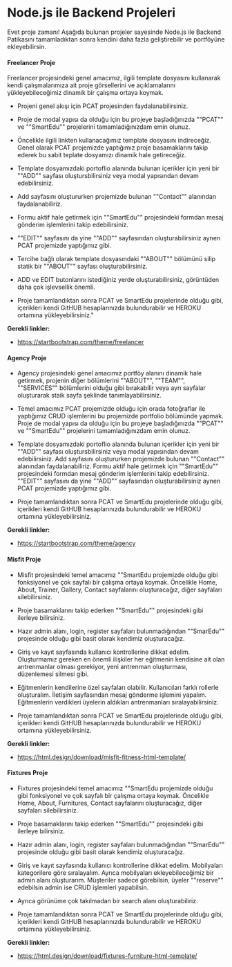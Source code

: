 # Node.js ile Backend Projeleri

Evet proje zamanı! Aşağıda bulunan projeler sayesinde Node.js ile Backend Patikasını tamamladıktan sonra kendini daha fazla geliştirebilir ve portföyüne ekleyebilirsin.

#### Freelancer Proje ####

Freelancer projesindeki genel amacımız, ilgili template dosyasını kullanarak kendi çalışmalarımıza ait proje görsellerini ve açıklamalarını yükleyebileceğimiz dinamik bir çalışma ortaya koymak. 

- Projeni genel akışı için PCAT projesinden faydalanabilirsiniz.

- Proje de modal yapısı da olduğu için bu projeye başladığınızda ""PCAT"" ve ""SmartEdu"" projelerini tamamladığınızdam emin olunuz.

- Öncelikle ilgili linkten kullanacağımız template dosyasını indireceğiz. Genel olarak PCAT projemizde yaptığımız proje basamaklarını takip ederek bu sabit teplate dosyamızı dinamik hale getireceğiz. 

- Template dosyamızdaki portoflio alanında bulunan içerikler için yeni bir ""ADD"" sayfası oluştursbilirsiniz veya modal yapısından devam edebilirsiniz.

- Add sayfasını oluştururken projemizde bulunan ""Contact"" alanından faydalanabiliriz.

- Formu aktif hale getirmek için ""SmartEdu"" projesindeki formdan mesaj gönderim işlemlerini takip edebilirsiniz.

- ""EDIT"" sayfasını da yine ""ADD"" sayfasından oluşturabilirsiniz aynen PCAT projemizde yaptığımız gibi.

- Tercihe bağlı olarak template dosyasındaki ""ABOUT"" bölümünü silip statik bir ""ABOUT"" sayfası oluşturabilirsiniz.

- ADD ve EDIT butonlarını istediğiniz yerde oluşturabilirsiniz, görüntüden daha çok işlevsellik önemli.

- Proje tamamlandıktan sonra PCAT ve SmartEdu projelerinde olduğu gibi, içerikleri kendi GitHUB hesaplarınızda 
bulundurabilir ve HEROKU ortamına yükleyebilirsiniz."

**Gerekli linkler:**
 * https://startbootstrap.com/theme/freelancer

#### Agency Proje ####

- Agency projesindeki genel amacımız portföy alanını dinamik hale getirmek, projenin diğer bölümlerini ""ABOUT"", ""TEAM"", ""SERVICES"" bölümlerini olduğu gibi bırakabilir veya ayrı sayfalar oluşturarak staik sayfa şeklinde tanımlayabilirsiniz.

- Temel amacımız PCAT projemizde olduğu için orada fotoğraflar ile yaptığımız CRUD işlemlerini bu projemizde portfolio bölümünde yapmak.
Proje de modal yapısı da olduğu için bu projeye başladığınızda ""PCAT"" ve ""SmartEdu"" projelerini tamamladığınızdam emin olunuz.

- Template dosyamızdaki portoflio alanında bulunan içerikler için yeni bir ""ADD"" sayfası oluştursbilirsiniz veya modal yapısından devam edebilirsiniz.
Add sayfasını oluştururken projemizde bulunan ""Contact"" alanından faydalanabiliriz.
Formu aktif hale getirmek için ""SmartEdu"" projesindeki formdan mesaj gönderim işlemlerini takip edebilirsiniz.
""EDIT"" sayfasını da yine ""ADD"" sayfasından oluşturabilirsiniz aynen PCAT projemizde yaptığımız gibi.

- Proje tamamlandıktan sonra PCAT ve SmartEdu projelerinde olduğu gibi, içerikleri kendi GitHUB hesaplarınızda 
bulundurabilir ve HEROKU ortamına yükleyebilirsiniz.


**Gerekli linkler:**
* https://startbootstrap.com/theme/agency

#### Misfit Proje ####

- Misfit projesindeki temel amacımız ""SmartEdu projemizde olduğu gibi fonksiyonel ve çok sayfalı bir çalışma ortaya koymak.
Öncelikle Home, About, Trainer, Gallery, Contact sayfalarını oluşturacağız, diğer sayfaları silebilirsiniz.

- Proje basamaklarını takip ederken ""SmartEdu"" projesindeki gibi ilerleye bilirsiniz.  

- Hazır admin alanı, login, register sayfaları bulunmadığından ""SmarEdu"" projesinde olduğu gibi basit olarak kendimiz oluşturacağız.

- Giriş ve kayıt sayfasında kullanıcı kontrollerine dikkat edelim. Oluşturmamız gereken en önemli ilişkiler
her eğitmenin kendisine ait olan antrenmanlar olması gerekiyor, yeni antrenman oluşturması, düzenlemesi silmesi gibi.

- Eğitmenlerin kendilerine özel sayfaları olabilir. Kullanıcıları farklı rollerle oluşturalım. İletişim sayfasından
mesaj gönderme işlemini yapalım. Eğitmenlerin verdikleri üyelerin aldıkları antrenmanları sıralayabilirsiniz.

- Proje tamamlandıktan sonra PCAT ve SmartEdu projelerinde olduğu gibi, içerikleri kendi GitHUB hesaplarınızda 
bulundurabilir ve HEROKU ortamına yükleyebilirsiniz.

**Gerekli linkler:**
 * https://html.design/download/misfit-fitness-html-template/

#### Fixtures Proje ####

- Fixtures projesindeki temel amacımız ""SmartEdu projemizde olduğu gibi fonksiyonel ve çok sayfalı bir çalışma ortaya koymak.
Öncelikle Home, About, Furnitures, Contact sayfalarını oluşturacağız, diğer sayfaları silebilirsiniz.

- Proje basamaklarını takip ederken ""SmartEdu"" projesindeki gibi ilerleye bilirsiniz. 

- Hazır admin alanı, login, register sayfaları bulunmadığından ""SmarEdu"" projesinde olduğu gibi basit olarak kendimiz oluşturacağız.

- Giriş ve kayıt sayfasında kullanıcı kontrollerine dikkat edelim. Mobilyaları kategorilere göre sıralayalım. Ayrıca mobilyaları ekleyebileceğimiz
bir admin alanı oluşturarım. Müşteriler sadece görebilsin, üyeler ""reserve"" edebilsin admin ise CRUD işlemleri yapabilsin.

- Ayrıca görünüme çok takılmadan bir search alanı oluşturabiliriz.

- Proje tamamlandıktan sonra PCAT ve SmartEdu projelerinde olduğu gibi, içerikleri kendi GitHUB hesaplarınızda 
bulundurabilir ve HEROKU ortamına yükleyebilirsiniz.

**Gerekli linkler:**
 * https://html.design/download/fixtures-furniture-html-template/
